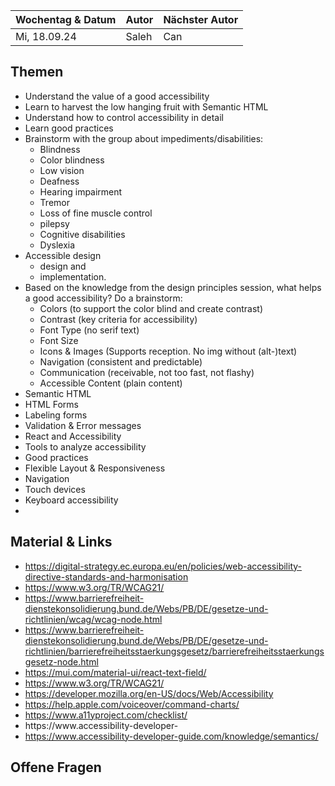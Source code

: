 | Wochentag & Datum | Autor | Nächster Autor |
| :---------------- | :---- | :------------- |
| Mi, 18.09.24      | Saleh | Can            |

## Themen

- Understand the value of a good accessibility
- Learn to harvest the low hanging fruit with Semantic HTML
- Understand how to control accessibility in detail
- Learn good practices
- Brainstorm with the group about impediments/disabilities:
  - Blindness
  - Color blindness
  - Low vision
  - Deafness
  - Hearing impairment
  - Tremor
  - Loss of fine muscle control
  - pilepsy
  - Cognitive disabilities
  - Dyslexia
- Accessible design
  - design and
  - implementation.
- Based on the knowledge from the design principles session, what helps a good accessibility? Do a brainstorm:
  - Colors (to support the color blind and create contrast)
  - Contrast (key criteria for accessibility)
  - Font Type (no serif text)
  - Font Size
  - Icons & Images (Supports reception. No img without (alt-)text)
  - Navigation (consistent and predictable)
  - Communication (receivable, not too fast, not flashy)
  - Accessible Content (plain content)
- Semantic HTML
- HTML Forms
- Labeling forms
- Validation & Error messages
- React and Accessibility
- Tools to analyze accessibility
- Good practices
- Flexible Layout & Responsiveness
- Navigation
- Touch devices
- Keyboard accessibility
-

## Material & Links

- https://digital-strategy.ec.europa.eu/en/policies/web-accessibility-directive-standards-and-harmonisation
- https://www.w3.org/TR/WCAG21/
- https://www.barrierefreiheit-dienstekonsolidierung.bund.de/Webs/PB/DE/gesetze-und-richtlinien/wcag/wcag-node.html
- https://www.barrierefreiheit-dienstekonsolidierung.bund.de/Webs/PB/DE/gesetze-und-richtlinien/barrierefreiheitsstaerkungsgesetz/barrierefreiheitsstaerkungsgesetz-node.html
- https://mui.com/material-ui/react-text-field/
- https://www.w3.org/TR/WCAG21/
- https://developer.mozilla.org/en-US/docs/Web/Accessibility
- https://help.apple.com/voiceover/command-charts/
- https://www.a11yproject.com/checklist/
- https://www.accessibility-developer-
- https://www.accessibility-developer-guide.com/knowledge/semantics/

## Offene Fragen

